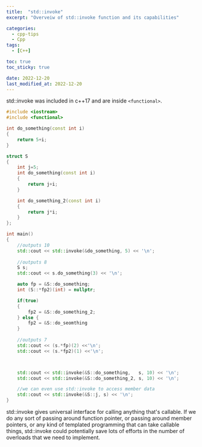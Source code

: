 ```yaml
---
title:  "std::invoke"
excerpt: "Overveiw of std::invoke function and its capabilities"

categories:
  - cpp-tips
  - Cpp
tags:
  - [C++]

toc: true
toc_sticky: true

date: 2022-12-20
last_modified_at: 2022-12-20
---
```

std::invoke was included in c++17 and are inside `<functional>`. 

```c++
#include <iostream>
#include <functional>

int do_something(const int i)
{
    return 5+i;
}

struct S
{
    int j=5;
    int do_something(const int i)
    {
        return j+i;
    }

    int do_something_2(const int i)
    {
        return j*i;
    }
};

int main()
{
    //outputs 10
    std::cout << std::invoke(&do_something, 5) << '\n'; 
    
    //outputs 8
    S s;
    std::cout << s.do_something(3) << '\n';

    auto fp = &S::do_something; 
    int (S::*fp2)(int) = nullptr;

    if(true)
    {
        fp2 = &S::do_something_2;
    } else {
        fp2 = &S::do_seomthing
    }
    
    //outputs 7
    std::cout << (s.*fp)(2) <<'\n';
    std::cout << (s.*fp2)(1) <<'\n';



    std::cout << std::invoke(&S::do_something,   s, 10) << '\n';
    std::cout << std::invoke(&S::do_something_2, s, 10) << '\n';

    //we can even use std::invoke to access member data
    std::cout << std::invoke(&S::j, s) << '\n';
}
```

std::invoke gives universal interface for calling anything that's callable. If we do any sort of passing around function pointer, or passing around member pointers, or any kind of templated programming that can take callable things, std::invoke could potentially save lots of efforts in the number of overloads that we need to implement.
